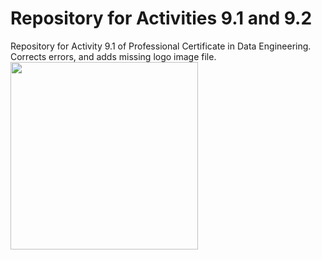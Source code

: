 # Repository for Activities 9.1 and 9.2
Repository for Activity 9.1 of  Professional Certificate in Data Engineering. 
Corrects errors, and adds missing logo image file.
<img src= "./oneeye.png" width='300'/>   

